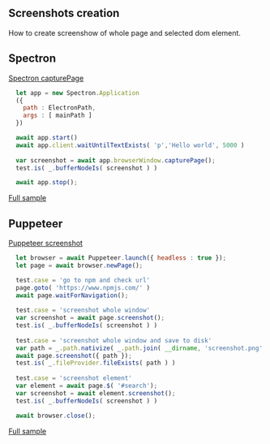 ## Screenshots creation
How to create screenshow of whole page and selected dom element.

## Spectron
[Spectron capturePage](https://github.com/electron-userland/spectron#capturepage)

```javascript
  let app = new Spectron.Application
  ({
    path : ElectronPath,
    args : [ mainPath ]
  })

  await app.start()
  await app.client.waitUntilTextExists( 'p','Hello world', 5000 )
  
  var screenshot = await app.browserWindow.capturePage();
  test.is( _.bufferNodeIs( screenshot ) )

  await app.stop();
```

[Full sample](../../../sample/spectron/Screenshots.test.s)

## Puppeteer
[Puppeteer screenshot](https://pptr.dev/#?product=Puppeteer&version=v2.0.0&show=api-pagescreenshotoptions)

```javascript
  let browser = await Puppeteer.launch({ headless : true });
  let page = await browser.newPage();

  test.case = 'go to npm and check url'
  page.goto( 'https://www.npmjs.com/' )
  await page.waitForNavigation();
    
  test.case = 'screenshot whole window'
  var screenshot = await page.screenshot();
  test.is( _.bufferNodeIs( screenshot ) )
  
  test.case = 'screenshot whole window and save to disk'
  var path = _.path.nativize( _.path.join( __dirname, 'screenshot.png' ) );
  await page.screenshot({ path });
  test.is( _.fileProvider.fileExists( path ) )
  
  test.case = 'screenshot element'
  var element = await page.$( '#search');
  var screenshot = await element.screenshot();
  test.is( _.bufferNodeIs( screenshot ) )

  await browser.close();
```

[Full sample](../../../sample/puppeteer/Screenshots.test.s)
